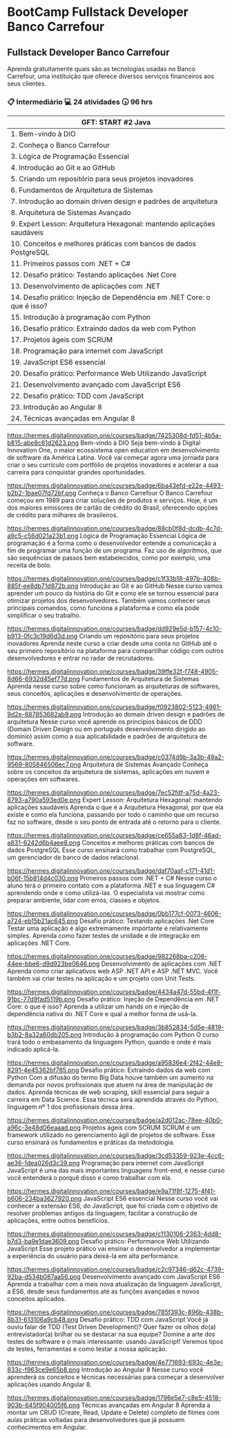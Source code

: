 # BootCamp Fullstack Developer Banco Carrefour

## Fullstack Developer Banco Carrefour

Aprenda gratuitamente quais são as tecnologias usadas no Banco Carrefour, uma instituição que oferece diversos serviços financeiros aos seus clientes.

### :clipboard: Intermediário   :computer: 24 atividades  :clock430: 96 hrs

| GFT: START #2 Java |
|-------------------------------------|
| 1. Bem-vindo à DIO |
| 2. Conheça o Banco Carrefour |
| 3. Lógica de Programação Essencial |
| 4. Introdução ao Git e ao GitHub |
| 5. Criando um repositório para seus projetos inovadores |
| 6. Fundamentos de Arquitetura de Sistemas |
| 7. Introdução ao domain driven design e padrões de arquitetura |
| 8. Arquitetura de Sistemas Avançado |
| 9. Expert Lesson: Arquitetura Hexagonal: mantendo aplicações saudáveis |
| 10. Conceitos e melhores práticas com bancos de dados PostgreSQL |
| 11. Primeiros passos com .NET + C# |
| 12. Desafio prático: Testando aplicações .Net Core |
| 13. Desenvolvimento de aplicações com .NET |
| 14. Desafio prático: Injeção de Dependência em .NET Core: o que é isso? |
| 15. Introdução à programação com Python |
| 16. Desafio prático: Extraindo dados da web com Python |
| 17. Projetos ágeis com SCRUM |
| 18. Programação para internet com JavaScript |
| 19. JavaScript ES6 essencial |
| 20. Desafio prático: Performance Web Utilizando JavaScript |
| 21. Desenvolvimento avançado com JavaScript ES6 |
| 22. Desafio prático: TDD com JavaScript |
| 23. Introdução ao Angular 8 |
| 24. Técnicas avançadas em Angular 8 |


https://hermes.digitalinnovation.one/courses/badge/7425308d-fd51-4b5a-b815-abe8c61d2623.png
Bem-vindo à DIO
Seja bem-vindo à Digital Innovation One, o maior ecossistema open education em desenvolvimento de software da América Latina. Você vai começar agora uma jornada para criar o seu currículo com portfólio de projetos inovadores e acelerar a sua carreira para conquistar grandes oportunidades.

https://hermes.digitalinnovation.one/courses/badge/6ba43efd-e22e-4493-b2b2-1bae07fd72bf.png
Conheça o Banco Carrefour
O Banco Carrefour começou em 1989 para criar soluções de produtos e serviços. Hoje, é um dos maiores emissores de cartão de crédito do Brasil, oferecendo opções de crédito para milhares de brasileiros.

https://hermes.digitalinnovation.one/courses/badge/88cb0f8d-dcdb-4c7d-a9c5-c56d021a23b1.png
Lógica de Programação Essencial
Lógica de programação é a forma como o desenvolvedor entende a comunicação a fim de programar uma função de um programa. Faz uso de algoritmos, que são sequências de passos bem estabelecidos, como por exemplo, uma receita de bolo.

https://hermes.digitalinnovation.one/courses/badge/c1f33b18-497b-408b-885f-ee8db71d872b.png
Introdução ao Git e ao GitHub
Nesse curso vamos aprender um pouco da história do Git e como ele se tornou essencial para otimizar projetos dos desenvolvedores. Também vamos conhecer seus principais comandos, como funciona a plataforma e como ela pode simplificar o seu trabalho.

https://hermes.digitalinnovation.one/courses/badge/dd929e5d-b157-4c10-b913-0fc3c19d6d3d.png
Criando um repositório para seus projetos inovadores
Aprenda neste curso a criar desde uma conta no GitHub até o seu primeiro repositório na plataforma para compartilhar código com outros desenvolvedores e entrar no radar de recrutadores.

https://hermes.digitalinnovation.one/courses/badge/39ffe32f-f748-4905-8d66-6932d45ef77d.png
Fundamentos de Arquitetura de Sistemas
Aprenda nesse curso sobre como funcionam as arquiteturas de softwares, seus conceitos, aplicações e desenvolvimento de operações.

https://hermes.digitalinnovation.one/courses/badge/f0923802-5123-4961-9d2e-687853682ab9.png
Introdução ao domain driven design e padrões de arquitetura
Nesse curso você aprende os princípios básicos de DDD (Domain Driven Design ou em português desenvolvimento dirigido ao domínio) assim como a sua aplicabilidade e padrões de arquitetura de software.

https://hermes.digitalinnovation.one/courses/badge/c0374d9b-3a3b-49a2-9569-805846506ec7.png
Arquitetura de Sistemas Avançado
Conheça sobre os conceitos da arquitetura de sistemas, aplicações em nuvem e operações em softwares.

https://hermes.digitalinnovation.one/courses/badge/7ec52fdf-a75d-4a23-8793-a790a593ed0e.png
Expert Lesson: Arquitetura Hexagonal: mantendo aplicações saudáveis
Aprenda o que é a Arquitetura Hexagonal, por que ela existe e como ela funciona, passando por todo o caminho que um recurso faz no software, desde o seu ponto de entrada até o retorno para o cliente.

https://hermes.digitalinnovation.one/courses/badge/ce655a83-1d8f-46ad-a831-6242d6b4aee8.png
Conceitos e melhores práticas com bancos de dados PostgreSQL
Esse curso ensinará como trabalhar com PostgreSQL, um gerenciador de banco de dados relacional.

https://hermes.digitalinnovation.one/courses/badge/daf70aaf-c171-41d1-b06f-15b814d4c030.png
Primeiros passos com .NET + C#
Nesse curso o aluno terá o primeiro contato com a plataforma .NET e sua linguagem C# aprendendo onde e como utilizá-las. O especialista vai mostrar como preparar ambiente, lidar com erros, classes e objetos.

https://hermes.digitalinnovation.one/courses/badge/0bb177cf-0073-4606-a724-eb15b21ac645.png
Desafio prático: Testando aplicações .Net Core
Testar uma aplicação é algo extremamente importante e relativamente simples. Aprenda como fazer testes de unidade e de integração em aplicações .NET Core.

https://hermes.digitalinnovation.one/courses/badge/982268ba-c206-44ee-bbe6-d9d923be0646.png
Desenvolvimento de aplicações com .NET
Aprenda como criar aplicativos web ASP .NET API e ASP .NET MVC. Você também vai criar testes na aplicação e um projeto com Unit Tests.

https://hermes.digitalinnovation.one/courses/badge/4434a47d-55bd-4f1f-91bc-77d9fad5119b.png
Desafio prático: Injeção de Dependência em .NET Core: o que é isso?
Aprenda a utilizar um hands on e injeção de dependência nativa do .NET Core e qual a melhor forma de usá-la.

https://hermes.digitalinnovation.one/courses/badge/3b852834-5d5e-4819-b3b2-8a32a60db205.png
Introdução à programação com Python
O curso trará todo o embasamento da linguagem Python, quando e onde é mais indicado aplicá-la.

https://hermes.digitalinnovation.one/courses/badge/a95836e4-2f42-44e8-8291-4e45362bf785.png
Desafio prático: Extraindo dados da web com Python
Com a difusão do termo Big Data houve também um aumento na demanda por novos profissionais que atuem na área de manipulação de dados. Aprenda técnicas de web scraping, skill essencial para seguir a carreira em Data Science. Essa técnica será aprendida através do Python, linguagem nº 1 dos profissionais dessa área.

https://hermes.digitalinnovation.one/courses/badge/a2d012ac-78ee-40b0-a96c-3e48d06eaaad.png
Projetos ágeis com SCRUM
SCRUM é um framework utilizado no gerenciamento ágil de projetos de software. Esse curso ensinará os fundamentos e práticas da metodologia.

https://hermes.digitalinnovation.one/courses/badge/3cd53359-923e-4cc6-ae36-1dea026d3c39.png
Programação para internet com JavaScript
JavaScript é uma das mais importantes linguagens front-end, e nesse curso você entenderá o porquê disso e como trabalhar com ela.

https://hermes.digitalinnovation.one/courses/badge/e9a71f8f-1275-4f41-b606-234ba3627920.png
JavaScript ES6 essencial
Nesse curso você vai conhecer a extensão ES6, do JavaScript, que foi criada com o objetivo de resolver problemas antigos da linguagem, facilitar a construção de aplicações, entre outros benefícios.

https://hermes.digitalinnovation.one/courses/badge/c1130106-2363-4dd8-b7d3-ba9e1dae3609.png
Desafio prático: Performance Web Utilizando JavaScript
Esse projeto prático vai ensinar o desenvolvedor a implementar a experiência do usuário para deixá-la em alta performance.

https://hermes.digitalinnovation.one/courses/badge/c2c97346-d62c-4739-92ba-d534b087aa56.png
Desenvolvimento avançado com JavaScript ES6
Aprenda a trabalhar com a mais nova atualização da linguagem JavaScript, a ES6, desde seus fundamentos até as funções avançadas e novos conceitos aplicados.

https://hermes.digitalinnovation.one/courses/badge/785f393c-896b-438b-8b31-613106a9cb48.png
Desafio prático: TDD com JavaScript
Você já ouviu falar de TDD (Test Driven Development)? Quer fazer os olhos do(a) entrevistador(a) brilhar ou se destacar na sua equipe? Domine a arte dos testes de software e o mais interessante: usando JavaScript! Veremos tipos de testes, ferramentas e como testar a nossa aplicação.

https://hermes.digitalinnovation.one/courses/badge/4e771693-693c-4e3e-833c-f963ce9e65b8.png
Introdução ao Angular 8
Nesse curso você aprenderá os conceitos e técnicas necessárias para começar a desenvolver aplicações usando Angular 8.

https://hermes.digitalinnovation.one/courses/badge/1796e5e7-c8e5-4518-903b-645f904005f6.png
Técnicas avançadas em Angular 8
Aprenda a montar um CRUD (Create, Read, Update e Delete) completo de filmes com aulas práticas voltadas para desenvolvedores que já possuem conhecimentos em Angular.
